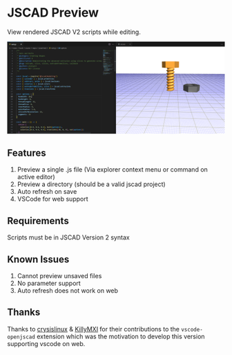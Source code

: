 # JSCAD Preview

View rendered JSCAD V2 scripts while editing.

![Example](example.png)

## Features

1. Preview a single .js file (Via explorer context menu or command on active editor)
2. Preview a directory (should be a valid jscad project)
3. Auto refresh on save
4. VSCode for web support

## Requirements

Scripts must be in JSCAD Version 2 syntax

## Known Issues

1. Cannot preview unsaved files
2. No parameter support
3. Auto refresh does not work on web

## Thanks

Thanks to [crysislinux](https://github.com/crysislinux) & [KillyMXI](https://github.com/KillyMXI) for their contributions to the `vscode-openjscad` extension which was the motivation to develop this version supporting vscode on web.
